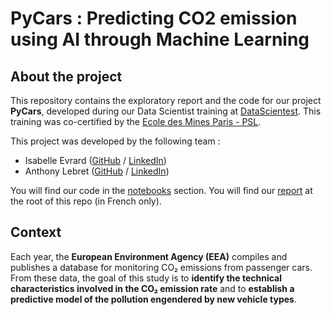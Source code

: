 # PyCars : Predicting CO2 emission using AI through Machine Learning

## About the project

This repository contains the exploratory report and the code for our project **PyCars**, developed during our Data Scientist training at [DataScientest](https://datascientest.com/). This training was co-certified by the [Ecole des Mines Paris - PSL](https://www.minesparis.psl.eu/).

This project was developed by the following team :

- Isabelle Evrard ([GitHub](https://github.com/) / [LinkedIn](https://www.linkedin.com/in/isabelle-evrard-82a6b2253/))
- Anthony Lebret ([GitHub](https://github.com/AnthonyLebret) / [LinkedIn](https://linkedin.com/in/anthony-lebret-a7aabb176))

You will find our code in the [notebooks](./notebooks) section.
You will find our [report](https://github.com/AnthonyLebret/PyCars/blob/05c990694a4a8990b8504d4076df3c9380e2000d/Rapport%20Exploration.pdf) at the root of this repo (in French only).

## Context

Each year, the **European Environment Agency (EEA)** compiles and publishes a database for monitoring CO₂ emissions from passenger cars.
From these data, the goal of this study is to **identify the technical characteristics involved in the CO₂ emission rate** and to **establish a predictive model of the pollution engendered by new vehicle types**.
